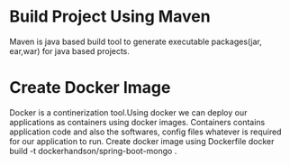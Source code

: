 # Build Project Using Maven
Maven is java based build tool to generate executable
packages(jar, ear,war) for java based projects.

# Create Docker Image
Docker is a continerization tool.Using docker we can deploy our applications as
containers using docker images. Containers contains application code and also the softwares,
config files whatever is required for our application to run.
Create docker image using Dockerfile
docker build -t dockerhandson/spring-boot-mongo .


